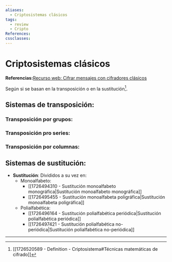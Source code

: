 ```yaml
---
aliases:
  - Criptosistemas clásicos
tags:
  - review
  - Cripto
References: 
cssclasses:
---
```

# Criptosistemas clásicos
**Referencias:**[Recurso web: Cifrar mensajes con cifradores clásicos](https://www.cryptool.org/en/cto/)

Según si se basan en la transposición o en la sustitución[^1].
## Sistemas de transposición:
### Transposición por grupos:
### Transposición pro series:
### Transposición por columnas:

## Sistemas de sustitución:
+ **Sustitución**: Divididos a su vez en: 
	+ Monoalfabeto:
		+ [[1726494310 - Sustitución monoalfabeto monográfica|Sustitución monoalfabeto monográfica]] 
		+ [[1726495455 - Sustitución monoalfabeta poligráfica|Sustitución monoalfabeta poligráfica]]
	+ Polialfabética:
		+ [[1726496164 - Sustitución polialfabética periódica|Sustitución polialfabética periódica]]
		+ [[1726497421 - Sustitución polialfabética no-periódica|Sustitución polialfabética no-periódica]]
***
[^1]: [[1726520589 - Definition - Criptosistema#Técnicas matemáticas de cifrado]]
